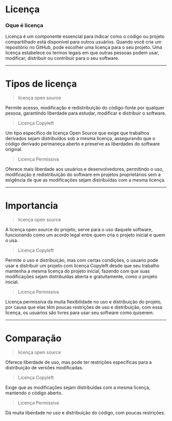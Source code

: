 # Licença

### Oque é licença
Licença é um componente essencial para indicar como o código ou projeto compartilhado está disponível para outros usuários. Quando você cria um repositório no GitHub, pode escolher uma licença para o seu projeto. Uma licença estabelece os termos legais em que outras pessoas podem usar, modificar, distribuir ou contribuir para o seu software.
*** 

# Tipos de licença
> licença open source

Permite acesso, modificação e redistribuição do código-fonte por qualquer pessoa, garantindo liberdade para estudar, modificar e distribuir o software.

> Licença Copyleft

Um tipo específico de licença Open Source que exige que trabalhos derivados sejam distribuídos sob a mesma licença, assegurando que o código derivado permaneça aberto e preserve as liberdades do software original.

> Licença Permissiva

Oferece mais liberdade aos usuários e desenvolvedores, permitindo o uso, modificação e redistribuição do software em projetos proprietários sem a exigência de que as modificações sejam distribuídas com a mesma licença.
***

# Importancia
> licença open source

A licença open source do projeto, serve para o uso daquele software, funcionando como um acordo legal entre quem cria o projeto inicial e quem o usa.

> Licença Copyleft

Permite o uso e distribuição, mas com certas condições, o usuario pode usar e distribuir um projeto com licença Copyleft desde que seu trabalho mantenha a mesma licença do projeto inicial, fazendo com que suas modificações sejam distribuídas aberta e gratuitamente, como o projeto inicial.

> Licença Permissiva

Licença permissiva da muita flexibilidade no uso e distribuição do projeto, por causa que elas têm poucas restrições de uso e distribuição, com essa licença, os usuarios são livres para usar seu software como quiserem.
*** 

# Comparação
> licença open source

Oferece liberdade de uso, mas pode ter restrições específicas para a distribuição de versões modificadas.

> Licença Copyleft

Exige que as modificações sejam distribuídas com a mesma licença, mantendo o código aberto.

> Licença Permissiva

Dá muita liberdade no uso e distribuição do código, com poucas restrições.

